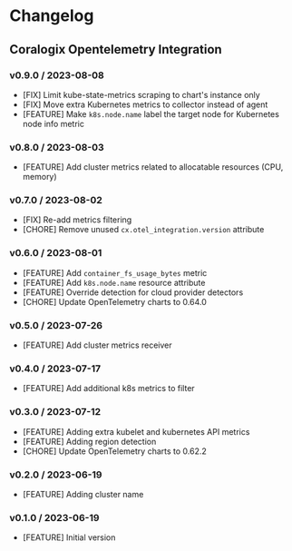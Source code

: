 # Changelog

## Coralogix Opentelemetry Integration

### v0.9.0 / 2023-08-08
* [FIX] Limit kube-state-metrics scraping to chart's instance only
* [FIX] Move extra Kubernetes metrics to collector instead of agent
* [FEATURE] Make `k8s.node.name` label the target node for Kubernetes node info metric

### v0.8.0 / 2023-08-03
* [FEATURE] Add cluster metrics related to allocatable resources (CPU, memory)

### v0.7.0 / 2023-08-02
* [FIX] Re-add metrics filtering
* [CHORE] Remove unused `cx.otel_integration.version` attribute

### v0.6.0 / 2023-08-01
* [FEATURE] Add `container_fs_usage_bytes` metric
* [FEATURE] Add `k8s.node.name` resource attribute
* [FEATURE] Override detection for cloud provider detectors
* [CHORE] Update OpenTelemetry charts to 0.64.0

### v0.5.0 / 2023-07-26
* [FEATURE] Add cluster metrics receiver

### v0.4.0 / 2023-07-17
* [FEATURE] Add additional k8s metrics to filter

### v0.3.0 / 2023-07-12
* [FEATURE] Adding extra kubelet and kubernetes API metrics
* [FEATURE] Adding region detection
* [CHORE] Update OpenTelemetry charts to 0.62.2

### v0.2.0 / 2023-06-19
* [FEATURE] Adding cluster name

### v0.1.0 / 2023-06-19
* [FEATURE] Initial version
